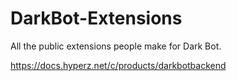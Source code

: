 # DarkBot-Extensions
All the public extensions people make for Dark Bot.

https://docs.hyperz.net/c/products/darkbotbackend
